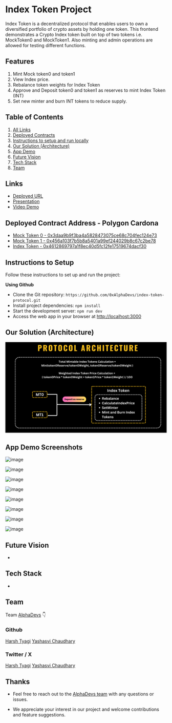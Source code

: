 # Index Token Project

Index Token is a decentralized protocol that enables users to own a diversified portfolio of crypto assets by holding one token.
This frontend demonstrates a Crypto Index token built on top of two tokens i.e. MockToken0 and MockToken1. Also minting and admin operations are allowed for testing different functions.

## Features

1. Mint Mock token0 and token1
2. View Index price.
3. Rebalance token weights for Index Token
4. Approve and Deposit token0 and token1 as reserves to mint Index Token (INT)
5. Set new minter and burn INT tokens to reduce supply.

## Table of Contents

1. [All Links](#links)
2. [Deployed Contracts](#deployed-contract)
3. [Instructions to setup and run locally ](#instructions-to-setup)
4. [Our Solution (Architecture)](#our-solution-architecture)
5. [App Demo](#app-demo-screenshots)
6. [Future Vision](#future-vision)
7. [Tech Stack](#tech-stack)
8. [Team](#team)

## Links

- [Deployed URL](https://index-token-cardona.vercel.app/)
- [Presentation](https://www.canva.com/design/DAGLxOfLrNw/bZrrmu6hF6QCc6BOtHHSxg/view?utm_content=DAGLxOfLrNw&utm_campaign=designshare&utm_medium=link&utm_source=editor)
- [Video Demo]()

## Deployed Contract Address - Polygon Cardona

- [Mock Token 0 - 0x3daa9b9f3ba4a5828473075ce68c704fec124e73](https://cardona-zkevm.polygonscan.com/address/0x3daa9b9f3ba4a5828473075ce68c704fec124e73)
- [Mock Token 1 - 0x456a103f7b5b8a5401a99ef244029b8c67c2be78](https://cardona-zkevm.polygonscan.com/address/0x456a103f7b5b8a5401a99ef244029b8c67c2be78)
- [Index Token - 0x4612869797a1f8ec40d5fc12fe17519674dacf30](https://cardona-zkevm.polygonscan.com/address/0x4612869797a1f8ec40d5fc12fe17519674dacf30)

## Instructions to Setup

Follow these instructions to set up and run the project:

**Using Github**

- Clone the Git repository: `https://github.com/0xAlphaDevs/index-token-protocol.git`
- Install project dependencies: `npm install`
- Start the development server: `npm run dev`
- Access the web app in your browser at [http://localhost:3000](http://localhost:3000)

## Our Solution (Architecture)

![image](/public/appDemo/architecture.png)

## App Demo Screenshots

![image](/public/appDemo/1.jpeg)

![image](/public/appDemo/2.jpeg)

![image](/public/appDemo/3.jpeg)

![image](/public/appDemo/4.jpeg)

![image](/public/appDemo/5.jpeg)

![image](/public/appDemo/6.jpeg)

![image](/public/appDemo/7.jpeg)

![image](/public/appDemo/8.jpeg)

## Future Vision

-

## Tech Stack

-

## Team

Team [AlphaDevs](https://www.alphadevs.dev) 👇

### Github

[Harsh Tyagi](https://github.com/mr-harshtyagi)
[Yashasvi Chaudhary](https://github.com/0xyshv)

### Twitter / X

[Harsh Tyagi](https://twitter.com/0xmht)
[Yashasvi Chaudhary](https://twitter.com/0xyshv)

## Thanks

- Feel free to reach out to the [AlphaDevs team](https://www.alphadevs.dev) with any questions or issues.

- We appreciate your interest in our project and welcome contributions and feature suggestions.

